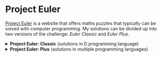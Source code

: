 # Project Euler

[Project Euler](https://projecteuler.net/) is a website that offers maths puzzles that typically can be solved with computer programming. My solutions can be divided up into two versions of the challenge: _Euler Classic_ and _Euler Plus_.

<details>
<summary><b>Project Euler: Classic</b> (solutions in D programming language)</summary>

Euler Classic is the original [projecteuler.net](https://projecteuler.net/) website that offers the problems to be solved. Here, one only needs to input the correct answer that is typically solved through programming. I implemented my solutions in the [D programming language](https://dlang.org/).

[![euler badge](https://projecteuler.net/profile/EpsilonCalculus.png)](https://projecteuler.net/profile/EpsilonCalculus.png)

| |__Description__|__Notes__|
|-|---------------|---------|
|1|[Multiples of 3 and 5](./EulerClassic/1/solution.d)| |
|2|[Even Fibonacci numbers](./EulerClassic/2/solution.d)| |
|3|[Largest prime factor](./EulerClassic/3/solution.d)| ported some code from GeeksForGeeks.org |
|4|[Largest palindrome product](./EulerClassic/4/solution.d)| |
|5|[Smallest multiple](./EulerClassic/5/solution.d)| |
|6|[Sum square difference](./EulerClassic/6/solution.d)| |
|7|[10001st prime](./EulerClassic/7/solution.d)| ported some code from GeeksForGeeks.org |
|8|[Sum square difference](./EulerClassic/8/solution.d)| got some help from StackOverflow |
|9|[Special Pythagorean triplet](./EulerClassic/9/solution.d)| |
|10|[Summation of primes](./EulerClassic/10/solution.d)| reused some code from problem 7 |

</details>

<details>
<summary><b>Project Euler: Plus</b> (solutions in multiple programming languages)</summary>

ProjectEuler+ is a version of Project Euler on [hackerrank.com](https://www.hackerrank.com/), with the major difference being that a solution is submitted not as the final answer, but as a programme, and the submittion is subject to multiple test cases to demonstrate its correctness.

| |__Description__|__Solution(s)__|__Notes__|
|-|---------------|---------------|---------|
|1| |[golang](./EulerPlus/c1.go)|doesn't pass all test cases|
|2| |[python](./EulerPlus/c2.py)| |
|6| |[python](./EulerPlus/c6.py)| |
|13| |[python](./EulerPlus/c13.py)| |

</details>
